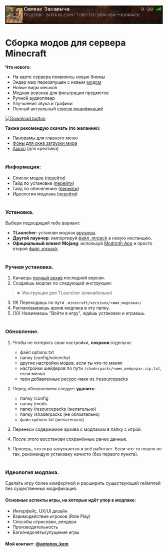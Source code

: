 <div align = center>

![](info/images/server_card.png)
</div>

# Сборка модов для сервера Minecraft

**Что нового:**
- На карте сервера появились новые биомы
- Эндер мир перезапущен с новым [модом](https://modrinth.com/mod/enderscape)
- Новые виды мешков
- Медная воронка для фильтрации предметов
- Ручной аудиоплеер
- Улучшения звука и графики
- Полный актуальный [список модификаций](https://github.com/Toby10/server-modpack/blob/master/info/modlist.md)

[![Download button]][Release link]

**Также рекомендую скачать (по желанию):**
- [Панорамы для главного меню][HD Panoramas RP]
- [Фоны для окна загрузки мира][HD Loading BGs RP]
- [Axiom][Axiom release] (для креатива)
<br><br>

### Информация:
- Список модов ([перейти](info/modlist.md))
- Гайд по установке ([перейти](#установка))
- Гайд по обновлению ([перейти](#обновление))
- Идеология модпака ([перейти](#идеология-модпака))
<br><br>

### Установка.
Выбери подходящий тебе вариант:
- **TLauncher**: установи модпак [вручную](#ручная-установка).
- **Другой лаунчер**: импортируй [файл .mrpack][Modrinth link] в новую инстанцию.
- **Официальный клиент Mojang**: используй [Modrinth App](https://modrinth.com/app) и просто открой [файл .mrpack][Modrinth link].
<br><br>

### Ручная установка.
1. Качаешь [полный архив][Release link] последней версии.
2. Создаёшь модпак по следующей инструкции:
> <details><summary>Инструкция для TLauncher (кликабельно)</summary>
> <br>
>     
> ![](info/images/guide_1.png)
> </details>

3. (9) Переходишь по пути `.minecraft/versions/<имя_модпака>/`
4. Распаковываешь архив модпака в эту папку.
5. (10) Нажимаешь "Войти в игру", ждёшь установки и играешь.
<br><br>

### Обновление.
1. Чтобы не потерять свои настройки, **сохрани** отдельно:
    - файл options.txt
    - папку /config/voicechat
    - другие настройки модов, если ты что-то менял
    - настройки шейдеров по пути `/shaderpacks/<имя_шейдера>.zip.txt`, если менял
    - твои добавленные ресурс-паки из /resourcepacks

2. Перед обновлением следует **удалить**: 
    - папку /config
    - папку /mods
    - папку /resourcepacks (желательно)
    - папку /shaderpacks (не обязательно)
    - файл options.txt (желательно)

3. Перенеси содержимое архива с модпаком в папку с игрой.
4. После этого восстанови сохранённые ранее данные.
5. Проверь, что игра запускается и всё работает. Если что-то пошло не так, рекомендую установку начисто (без первого пункта).
<br><br>

### Идеология модпака.
Сделать игру более комфортной и расширить существующий геймплей без существенных модификаций.

#### Основные аспекты игры, на которые идёт упор в модпаке:
- Интерфейс, UX/UI дизайн
- Взаимодействие игроков (Role Play)
- Способы отрисовки, рендера
- Производительность
- Баги/недочёты/упущения игры

#### Мой контакт: [@antonov_kem](https://t.me/antonov_kem) 

<!---------------------------------[ Links ]---------------------------------->

[Release link]: https://github.com/Toby10/server-modpack/releases/download/v1.7/Server_Modpack_v1.7.zip
[Modrinth link]: https://github.com/Toby10/server-modpack/releases/download/v1.7/Server_Modpack_v1.7.mrpack
[Download button]: https://img.shields.io/badge/%D0%A1%D0%BA%D0%B0%D1%87%D0%B0%D1%82%D1%8C_%D0%B0%D1%80%D1%85%D0%B8%D0%B2-v1.7-gray?style=for-the-badge&labelColor=37a779
[HD Panoramas RP]: https://github.com/Toby10/server-modpack/releases/download/v1.6.1/HD.Panorama.Pack.zip
[HD Loading BGs RP]: https://github.com/Toby10/server-modpack/releases/download/v1.7/HD_Loading_Backgrounds.zip
[Axiom release]: https://cdn.modrinth.com/data/N6n5dqoA/versions/6BFd0w5s/Axiom-5.0.1-for-MC1.21.1.jar
